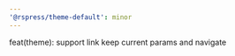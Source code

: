```yaml
---
'@rspress/theme-default': minor
---
```


feat(theme): support link keep current params and navigate
